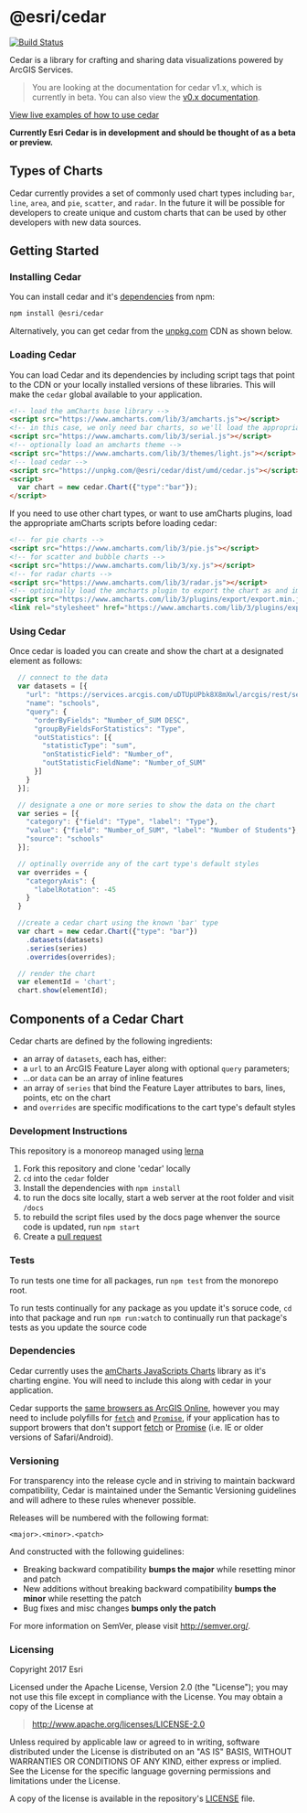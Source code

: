 # @esri/cedar

[![Build Status](https://travis-ci.org/Esri/cedar.svg?branch=master)](https://travis-ci.org/Esri/cedar)

Cedar is a library for crafting and sharing data visualizations powered by ArcGIS Services.

> You are looking at the documentation for cedar v1.x, which is currently in beta. You can also view the [v0.x documentation](https://github.com/Esri/cedar/blob/v0.x/README.md).

[View live examples of how to use cedar](http://cedar-v1.surge.sh/)

<!--
At the highest level, Cedar provides a simple chart API. Beyond that it is possible to create new and unique chart types that can be loaded and customized through interactions and styling depending on your needs.
-->

**Currently Esri Cedar is in development and should be thought of as a beta or preview.**

## Types of Charts

Cedar currently provides a set of commonly used chart types including `bar`, `line`, `area`, and `pie`, `scatter`, and `radar`. In the future it will be possible for developers to create unique and custom charts that can be used by other developers with new data sources.
<!--
When starting with Cedar, we suggest that you begin by exploring the simple charts using your own data services. As you experiment with the interactions with Maps and more complex interaction you can also customize these charts with new capabilities such as legends, size scaling or labeling. Finally, you can fork and create completely custom chart templates that you then provide for other developers to use through Cedar.
-->

## Getting Started

### Installing Cedar

You can install cedar and it's [dependencies](#dependencies) from npm:
```bash
npm install @esri/cedar
```

Alternatively, you can get cedar from the [unpkg.com](https://unpkg.com/) CDN as shown below.

### Loading Cedar

You can load Cedar and its dependencies by including script tags that point to the CDN or your locally installed versions of these libraries. This will make the `cedar` global available to your application.

```html
<!-- load the amCharts base library -->
<script src="https://www.amcharts.com/lib/3/amcharts.js"></script>
<!-- in this case, we only need bar charts, so we'll load the appropriate amCharts script -->
<script src="https://www.amcharts.com/lib/3/serial.js"></script>
<!-- optionally load an amcharts theme -->
<script src="https://www.amcharts.com/lib/3/themes/light.js"></script>
<!-- load cedar -->
<script src="https://unpkg.com/@esri/cedar/dist/umd/cedar.js"></script>
<script>
  var chart = new cedar.Chart({"type":"bar"});
</script>
```

If you need to use other chart types, or want to use amCharts plugins, load the appropriate amCharts scripts before loading cedar:

```html
<!-- for pie charts -->
<script src="https://www.amcharts.com/lib/3/pie.js"></script>
<!-- for scatter and bubble charts -->
<script src="https://www.amcharts.com/lib/3/xy.js"></script>
<!-- for radar charts -->
<script src="https://www.amcharts.com/lib/3/radar.js"></script>
<!-- optioinally load the amcharts plugin to export the chart as and image or table -->
<script src="https://www.amcharts.com/lib/3/plugins/export/export.min.js"></script>
<link rel="stylesheet" href="https://www.amcharts.com/lib/3/plugins/export/export.css" type="text/css" media="all" />
```
<!-- TODO: JSAPI example -->
<!--
If you're using cedar with the [ArcGIS API for JavaScript](developers.arcgis.com/javascript/), you can declare packages for Cedar and its dependencies so that they can be loaded by Dojo's AMD loader:

```html
<link rel="stylesheet" href="https://js.arcgis.com/3.19/esri/css/esri.css">
<script>
  window.dojoConfig = {
    async: true,
    packages: [
      {
        name: 'amCharts',
        location: 'https://www.amcharts.com/lib/3',
        main: 'amcharts'
      }, {
        name: 'cedar',
        location: 'https://unpkg.com/@esri/cedar/dist/umd/',
        main: 'cedar'
      }
    ]
  };
</script>
<script src="https://js.arcgis.com/3.22/"></script>
<script>
  require(['amCharts', 'cedar', 'amCharts/serial'], function(AmCharts, cedar) {
    var chart = new cedar.Chart({"type": "bar"});
    ...
  });
</script>
```
-->

### Using Cedar

Once cedar is loaded you can create and show the chart at a designated element as follows:

```js
  // connect to the data
  var datasets = [{
    "url": "https://services.arcgis.com/uDTUpUPbk8X8mXwl/arcgis/rest/services/Public_Schools_in_Onondaga_County/FeatureServer/0",
    "name": "schools",
    "query": {
      "orderByFields": "Number_of_SUM DESC",
      "groupByFieldsForStatistics": "Type",
      "outStatistics": [{
        "statisticType": "sum",
        "onStatisticField": "Number_of",
        "outStatisticFieldName": "Number_of_SUM"
      }]
    }
  }];

  // designate a one or more series to show the data on the chart
  var series = [{
    "category": {"field": "Type", "label": "Type"},
    "value": {"field": "Number_of_SUM", "label": "Number of Students"},
    "source": "schools"
  }];

  // optinally override any of the cart type's default styles
  var overrides = {
    "categoryAxis": {
      "labelRotation": -45
    }
  }

  //create a cedar chart using the known 'bar' type
  var chart = new cedar.Chart({"type": "bar"})
    .datasets(datasets)
    .series(series)
    .overrides(overrides);

  // render the chart
  var elementId = 'chart';
  chart.show(elementId);
```

<!-- See the [tutorial](http://esri.github.io/cedar/tutorial) to learn more. -->

<!-- TODO: demos -->
<!--
## Demos

Here is are [an extensive set of demos](http://esri.github.io/cedar/examples) showing the concepts of Cedar.
-->

## Components of a Cedar Chart

Cedar charts are defined by the following ingredients:

- an array of `datasets`, each has, either:
 - a `url` to an ArcGIS Feature Layer along with optional `query` parameters;
 - ...or `data` can be an array of inline features
- an array of `series` that bind the Feature Layer attributes to bars, lines, points, etc on the chart
- and `overrides` are specific modifications to the cart type's default styles

<!-- TODO: API docs -->
<!-- See the [API documentation](http://esri.github.io/cedar/api) for further details. -->

### Development Instructions

This repository is a monoreop managed using [lerna](https://github.com/lerna/lerna)

1. Fork this repository and clone 'cedar' locally
1. `cd` into the `cedar` folder
1. Install the dependencies with `npm install`
1. to run the docs site locally, start a web server at the root folder and visit `/docs`
1. to rebuild the script files used by the docs page whenver the source code is updated, run `npm start`
1. Create a [pull request](https://help.github.com/articles/creating-a-pull-request)

### Tests

To run tests one time for all packages, run `npm test` from the monorepo root.

To run tests continually for any package as you update it's soruce code, `cd` into that package and run `npm run:watch` to continually run that package's tests as you update the source code

### Dependencies

Cedar currently uses the [amCharts JavaScripts Charts](https://www.amcharts.com/javascript-charts/) library as it's charting engine. You will need to include this along with cedar in your application.

Cedar supports the [same browsers as ArcGIS Online](https://doc.arcgis.com/en/arcgis-online/reference/browsers.htm), however you may need to include polyfills for [`fetch`](https://developer.mozilla.org/en-US/docs/Web/API/Fetch_API/Using_Fetch) and [`Promise`](https://developer.mozilla.org/en-US/docs/Web/JavaScript/Reference/Global_Objects/Promise), if your application has to support browers that don't support [fetch](https://caniuse.com/#search=fetch) or [Promise](https://caniuse.com/#search=promise) (i.e. IE or older versions of Safari/Android).

### Versioning

For transparency into the release cycle and in striving to maintain backward compatibility, Cedar is maintained under the Semantic Versioning guidelines and will adhere to these rules whenever possible.

Releases will be numbered with the following format:

`<major>.<minor>.<patch>`

And constructed with the following guidelines:

* Breaking backward compatibility **bumps the major** while resetting minor and patch
* New additions without breaking backward compatibility **bumps the minor** while resetting the patch
* Bug fixes and misc changes **bumps only the patch**

For more information on SemVer, please visit <http://semver.org/>.


### Licensing
Copyright 2017 Esri

Licensed under the Apache License, Version 2.0 (the "License");
you may not use this file except in compliance with the License.
You may obtain a copy of the License at

> http://www.apache.org/licenses/LICENSE-2.0

Unless required by applicable law or agreed to in writing, software
distributed under the License is distributed on an "AS IS" BASIS,
WITHOUT WARRANTIES OR CONDITIONS OF ANY KIND, either express or implied.
See the License for the specific language governing permissions and
limitations under the License.

A copy of the license is available in the repository's [LICENSE](./LICENSE) file.
